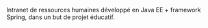 Intranet de ressources humaines développé en Java EE + framework Spring, dans un but de projet éducatif.